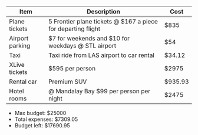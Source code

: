 |Item|Description|Cost|
|----|-----------|----|
|Plane tickets|5 Frontier plane tickets @ $167 a piece for departing flight|$835|
|Airport parking|$7 for weekends and $10 for weekdays @ STL airport|$54|
|Taxi|Taxi ride from LAS airport to car rental|$34.12|
|XLive tickets|$595 per person|$2975|
|Rental car|Premium SUV|$935.93|
|Hotel rooms|@ Mandalay Bay $99 per person per night|$2475|

- Max budget:     $25000
- Total expenses:  $7309.05
- Budget left:    $17690.95
